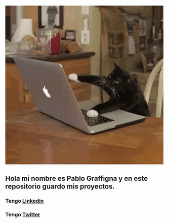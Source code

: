 ![](https://github.com/pgraffigna/pgraffigna/blob/master/gatoHacker.gif)

## Hola mi nombre es Pablo Graffigna y en este repositorio guardo mis proyectos.

### Tengo **[Linkedin](https://www.linkedin.com/in/pablo-graffigna/)**
### Tengo **[Twitter](https://twitter.com/ruge_leon)**


